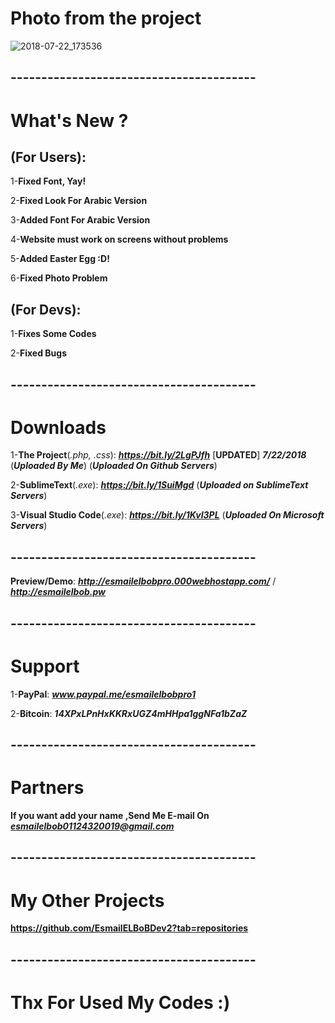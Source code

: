 # Photo from the project
![2018-07-22_173536](https://user-images.githubusercontent.com/28893833/43047305-ab9eb71a-8dd5-11e8-959e-c06b61de4740.png)
## ----------------------------------------
# What's New ?

## (For Users): 
1-**Fixed Font, Yay!**

2-**Fixed Look For Arabic Version**

3-**Added Font For Arabic Version**

4-**Website must work on screens without problems**

5-**Added Easter Egg :D!**

6-**Fixed Photo Problem**
## (For Devs): 
1-**Fixes Some Codes**

2-**Fixed Bugs**
## ----------------------------------------
# Downloads

1-**The Project**(*.php, .css*): ***https://bit.ly/2LgPJfh*** [**UPDATED**] ***7/22/2018*** (***Uploaded By Me***) (***Uploaded On Github Servers***)

2-**SublimeText**(*.exe*): ***https://bit.ly/1SuiMgd*** (***Uploaded on SublimeText Servers***)

3-**Visual Studio Code**(*.exe*): ***https://bit.ly/1KvI3PL*** (***Uploaded On Microsoft Servers***)
## ----------------------------------------
**Preview/Demo**:  ***http://esmailelbobpro.000webhostapp.com/*** / ***http://esmailelbob.pw***
## ----------------------------------------
# Support

1-**PayPal**: ***www.paypal.me/esmailelbobpro1***

2-**Bitcoin**: ***14XPxLPnHxKKRxUGZ4mHHpa1ggNFa1bZaZ***

## ----------------------------------------
# Partners

**If you want add your name ,Send Me E-mail On**  ***esmailelbob01124320019@gmail.com***
## ----------------------------------------

# My Other Projects

**https://github.com/EsmailELBoBDev2?tab=repositories**
## ----------------------------------------

# Thx For Used My Codes :)
